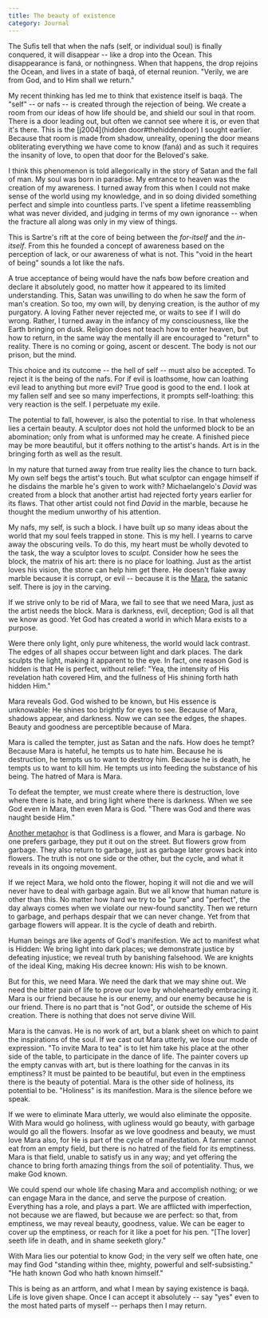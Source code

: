 ```yaml
---
title: The beauty of existence
category: Journal
---
```


The Sufis tell that when the nafs (self, or individual soul) is finally
conquered, it will disappear -- like a drop into the Ocean.  This
disappearance is faná, or nothingness.  When that happens, the drop
rejoins the Ocean, and lives in a state of baqá, of eternal reunion.
"Verily, we are from God, and to Him shall we return."

My recent thinking has led me to think that existence itself is baqá.
The "self" -- or nafs -- is created through the rejection of being.  We
create a room from our ideas of how life should be, and shield our soul
in that room.  There is a door leading out, but often we cannot see
where it is, or even that it's there.  This is the [j2004](hidden door#thehiddendoor) I sought
earlier.  Because that room is made from shadow, unreality, opening the
door means obliterating everything we have come to know (faná) and as
such it requires the insanity of love, to open that door for the
Beloved's sake.

I think this phenomenon is told allegorically in the story of Satan and
the fall of man.  My soul was born in paradise.  My entrance to heaven
was the creation of my awareness.  I turned away from this when I could
not make sense of the world using my knowledge, and in so doing divided
something perfect and simple into countless parts.  I've spent a
lifetime reassembling what was never divided, and judging in terms of my
own ignorance -- when the fracture all along was only in my view of
things.

This is Sartre's rift at the core of being between the *for-itself* and
the *in-itself*.  From this he founded a concept of awareness based on the
perception of lack, or our awareness of what is not.  This "void in the
heart of being" sounds a lot like the nafs.

A true acceptance of being would have the nafs bow before creation and
declare it absolutely good, no matter how it appeared to its limited
understanding.  This, Satan was unwilling to do when he saw the form of
man's creation.  So too, my own will, by denying creation, is the author
of my purgatory.  A loving Father never rejected me, or waits to see if
I will do wrong.  Rather, I turned away in the infancy of my
consciousness, like the Earth bringing on dusk.  Religion does not teach
how to enter heaven, but how to return, in the same way the mentally ill
are encouraged to "return" to reality.  There is no coming or going,
ascent or descent.  The body is not our prison, but the mind.

This choice and its outcome -- the hell of self -- must also be
accepted.  To reject it is the being of the nafs.  For if evil is
loathsome, how can loathing evil lead to anything but more evil?  True
good is good to the end.  I look at my fallen self and see so many
imperfections, it prompts self-loathing: this very reaction is the self.
I perpetuate my exile.

The potential to fall, however, is also the potential to rise.  In that
wholeness lies a certain beauty.  A sculptor does not hold the unformed
block to be an abomination; only from what is unformed may he create.  A
finished piece may be more beautiful, but it offers nothing to the
artist's hands.  Art is in the bringing forth as well as the result.

In my nature that turned away from true reality lies the chance to turn
back.  My own self begs the artist's touch.  But what sculptor can
engage himself if he disdains the marble he's given to work with?
Michaelangelo's *David* was created from a block that another artist had
rejected forty years earlier for its flaws.  That other artist could not
find *David* in the marble, because he thought the medium unworthy of his
attention.

My nafs, my self, is such a block.  I have built up so many ideas about
the world that my soul feels trapped in stone.  This is my hell.  I
yearns to carve away the obscuring veils.  To do this, my heart must be
wholly devoted to the task, the way a sculptor loves to *sculpt*.
Consider how he sees the block, the matrix of his art: there is no place
for loathing.  Just as the artist loves his vision, the stone can help
him get there.  He doesn't flake away marble because it is corrupt, or
evil -- because it is the [Mara](http://www.angelfire.com/electronic/bodhidharma/mara.html), the satanic self.  There is joy in the
carving.

If we strive only to be rid of Mara, we fail to see that we need Mara,
just as the artist needs the block.  Mara is darkness, evil, deception;
God is all that we know as good.  Yet God has created a world in which
Mara exists to a purpose.

Were there only light, only pure whiteness, the world would lack
contrast.  The edges of all shapes occur between light and dark places.
The dark sculpts the light, making it apparent to the eye.  In fact, one
reason God is hidden is that He is perfect, without relief: "Yea, the
intensity of His revelation hath covered Him, and the fullness of His
shining forth hath hidden Him."

Mara reveals God.  God wished to be known, but His essence is
unknowable: He shines too brightly for eyes to see.  Because of Mara,
shadows appear, and darkness.  Now we can see the edges, the shapes.
Beauty and goodness are perceptible because of Mara.

Mara is called the tempter, just as Satan and the nafs.  How does he
tempt?  Because Mara is hateful, he tempts us to hate him.  Because he
is destruction, he tempts us to want to destroy him.  Because he is
death, he tempts us to want to kill him.  He tempts us into feeding the
substance of his being.  The hatred of Mara is Mara.

To defeat the tempter, we must create where there is destruction, love
where there is hate, and bring light where there is darkness.  When we
see God even in Mara, then even Mara is God.  "There was God and there
was naught beside Him."

[Another metaphor](http://www.buddhistinformation.com/mara_and_the_buddha.htm) is that Godliness is a flower, and Mara is garbage.  No
one prefers garbage, they put it out on the street.  But flowers grow
from garbage.  They also return to garbage, just as garbage later grows
back into flowers.  The truth is not one side or the other, but the
cycle, and what it reveals in its ongoing movement.

If we reject Mara, we hold onto the flower, hoping it will not die and
we will never have to deal with garbage again.  But we all know that
human nature is other than this.  No matter how hard we try to be "pure"
and "perfect", the day always comes when we violate our new-found
sanctity.  Then we return to garbage, and perhaps despair that we can
never change.  Yet from that garbage flowers will appear.  It is the
cycle of death and rebirth.

Human beings are like agents of God's manifestion.  We act to manifest
what is Hidden: We bring light into dark places; we demonstrate justice
by defeating injustice; we reveal truth by banishing falsehood.  We are
knights of the ideal King, making His decree known: His wish to be
known.

But for this, we need Mara.  We need the dark that we may shine out.  We
need the bitter pain of life to prove our love by wholeheartedly
embracing it.  Mara is our friend because he is our enemy, and our enemy
because he is our friend.  There is no part that is "not God", or
outside the scheme of His creation.  There is nothing that does not
serve divine Will.

Mara is the canvas.  He is no work of art, but a blank sheet on which to
paint the inspirations of the soul.  If we cast out Mara utterly, we
lose our mode of expression.  "To invite Mara to tea" is to let him take
his place at the other side of the table, to participate in the dance of
life.  The painter covers up the empty canvas with art, but is there
loathing for the canvas in its emptiness?  It must be painted to be
beautiful, but even in the emptiness there is the beauty of potential.
Mara is the other side of holiness, its potential to be.  "Holiness" is
its manifestion.  Mara is the silence before we speak.

If we were to eliminate Mara utterly, we would also eliminate the
opposite.  With Mara would go holiness, with ugliness would go beauty,
with garbage would go all the flowers.  Insofar as we love goodness and
beauty, we must love Mara also, for He is part of the cycle of
manifestation.  A farmer cannot eat from an empty field, but there is no
hatred of the field for its emptiness.  Mara is that field, unable to
satisfy us in any way; and yet offering the chance to bring forth
amazing things from the soil of potentiality.  Thus, we make God known.

We could spend our whole life chasing Mara and accomplish nothing; or we
can engage Mara in the dance, and serve the purpose of creation.
Everything has a role, and plays a part.  We are afflicted with
imperfection, not because we are flawed, but because we are perfect: so
that, from emptiness, we may reveal beauty, goodness, value.  We can be
eager to cover up the emptiness, or reach for it like a poet for his
pen.  "[The lover] seeth life in death, and in shame seeketh glory."

With Mara lies our potential to know God; in the very self we often
hate, one may find God "standing within thee, mighty, powerful and
self-subsisting."  "He hath known God who hath known himself."

This is being as an artform, and what I mean by saying existence is
baqá.  Life is love given shape.  Once I can accept it absolutely -- say
"yes" even to the most hated parts of myself -- perhaps then I may
return.


